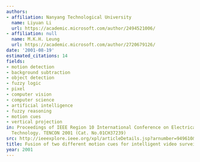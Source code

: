 ```yaml
---
authors:
- affiliation: Nanyang Technological University
  name: Liyuan Li
  url: https://academic.microsoft.com/author/2494521006/
- affiliation: null
  name: M.K.H. Leung
  url: https://academic.microsoft.com/author/2720679126/
date: '2001-08-19'
estimated_citations: 14
fields:
- motion detection
- background subtraction
- object detection
- fuzzy logic
- pixel
- computer vision
- computer science
- artificial intelligence
- fuzzy reasoning
- motion cues
- vertical projection
in: Proceedings of IEEE Region 10 International Conference on Electrical and Electronic
  Technology. TENCON 2001 (Cat. No.01CH37239)
src: http://ieeexplore.ieee.org/xpl/articleDetails.jsp?arnumber=949610&contentType=Conference+Publications
title: Fusion of two different motion cues for intelligent video surveillance
year: 2001
---
```

